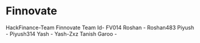 # Finnovate
HackFinance-Team Finnovate
Team Id- FV014
Roshan - Roshan483
Piyush - Piyush314
Yash - Yash-Zxz
Tanish Garoo -
